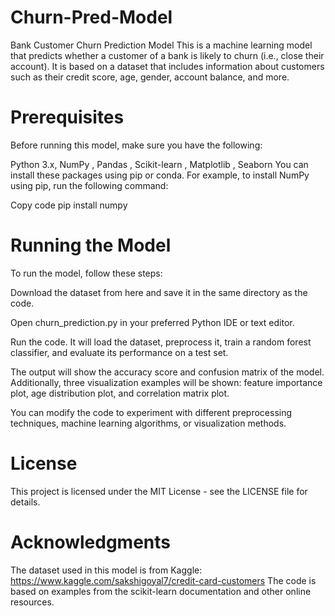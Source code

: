 # Churn-Pred-Model
Bank Customer Churn Prediction Model
This is a machine learning model that predicts whether a customer of a bank is likely to churn (i.e., close their account). It is based on a dataset that includes information about customers such as their credit score, age, gender, account balance, and more.

# Prerequisites
Before running this model, make sure you have the following:

 Python 3.x,
 NumPy
 , Pandas
 , Scikit-learn
 , Matplotlib
 , Seaborn
 You can install these packages using pip or conda. For example, to install NumPy using pip, run the following command:

 Copy code
 pip install numpy
# Running the Model
To run the model, follow these steps:

 Download the dataset from here and save it in the same directory as the code.

 Open churn_prediction.py in your preferred Python IDE or text editor.

 Run the code. It will load the dataset, preprocess it, train a random forest classifier, and evaluate its performance on a test set.

The output will show the accuracy score and confusion matrix of the model. Additionally, three visualization examples will be shown: feature importance plot, age distribution plot, and correlation matrix plot.

You can modify the code to experiment with different preprocessing techniques, machine learning algorithms, or visualization methods.

# License
This project is licensed under the MIT License - see the LICENSE file for details.

# Acknowledgments
The dataset used in this model is from Kaggle: https://www.kaggle.com/sakshigoyal7/credit-card-customers
The code is based on examples from the scikit-learn documentation and other online resources.



